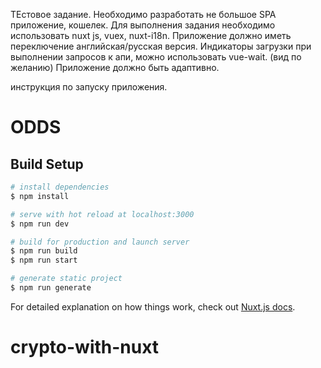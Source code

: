 ТЕстовое задание.
Необходимо разработать не большое SPA приложение, кошелек. Для выполнения задания необходимо использовать nuxt js, vuex, nuxt-i18n.
Приложение должно иметь переключение английская/русская версия. 
Индикаторы загрузки при выполнении запросов к апи, можно использовать vue-wait. (вид по желанию) 
Приложение должно быть адаптивно. 


инструкция по запуску приложения.


# ODDS

## Build Setup

```bash
# install dependencies
$ npm install

# serve with hot reload at localhost:3000
$ npm run dev

# build for production and launch server
$ npm run build
$ npm run start

# generate static project
$ npm run generate
```

For detailed explanation on how things work, check out [Nuxt.js docs](https://nuxtjs.org).
# crypto-with-nuxt

